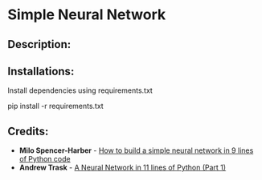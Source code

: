 # Simple Neural Network
## Description: 

## Installations:
Install dependencies using requirements.txt

pip install -r requirements.txt

## Credits:
* **Milo Spencer-Harber** - [How to build a simple neural network in 9 lines of Python code](https://medium.com/technology-invention-and-more/how-to-build-a-simple-neural-network-in-9-lines-of-python-code-cc8f23647ca1)
* **Andrew Trask** - [A Neural Network in 11 lines of Python (Part 1)](https://iamtrask.github.io/2015/07/12/basic-python-network/)
